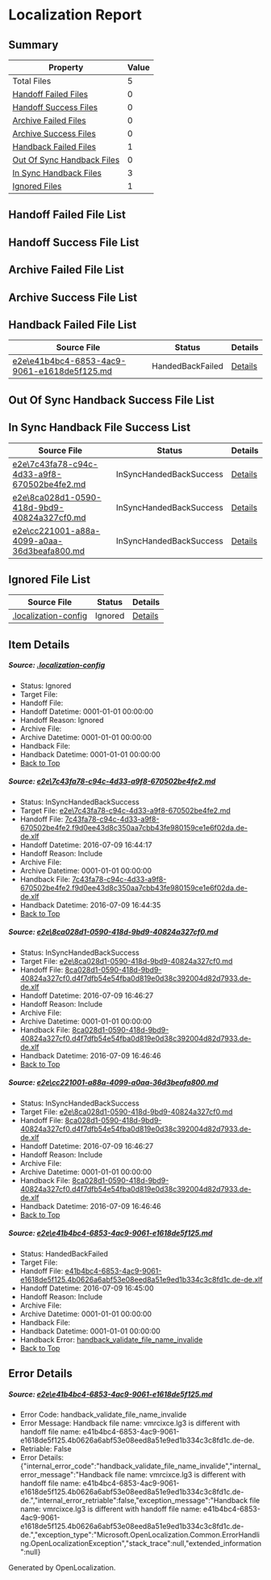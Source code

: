 # <a name='report-top'></a> Localization Report

## Summary
 Property | Value 
 -------- | ----- 
 Total Files | 5
[ Handoff Failed Files ](#handoff-failed-list)| 0
[ Handoff Success Files ](#handoff-success-list)| 0
[ Archive Failed Files ](#archive-failed-list)| 0
[ Archive Success Files ](#archive-success-list)| 0
[ Handback Failed Files ](#handback-failed-list)| 1
[ Out Of Sync Handback Files ](#outofsync-handback-success-list)| 0
[ In Sync Handback Files ](#insync-handback-success-list)| 3
[ Ignored Files ](#ignored-list)| 1

## <a name='handoff-failed-list'></a> Handoff Failed File List

## <a name='handoff-success-list'></a> Handoff Success File List

## <a name='archive-failed-list'></a> Archive Failed File List

## <a name='archive-success-list'></a> Archive Success File List

## <a name='handback-failed-list'></a> Handback Failed File List
 Source File | Status | Details 
 ----------- | ------ | ------- 
 [e2e\e41b4bc4-6853-4ac9-9061-e1618de5f125.md](https://github.com/OpenLocalizationTestOrg/oltest/blob/fc13f58683ff74f432655e49113f1c81feea9eff/e2e/e41b4bc4-6853-4ac9-9061-e1618de5f125.md) | HandedBackFailed | [Details](#d2b5ef1be6180834ada3df154ac424efd746f50c4)

## <a name='outofsync-handback-success-list'></a> Out Of Sync Handback Success File List

## <a name='insync-handback-success-list'></a> In Sync Handback File Success List
 Source File | Status | Details 
 ----------- | ------ | ------- 
 [e2e\7c43fa78-c94c-4d33-a9f8-670502be4fe2.md](https://github.com/OpenLocalizationTestOrg/oltest/blob/4a02cbb1939ebc15419c06e7bb2e9821939f1276/e2e/7c43fa78-c94c-4d33-a9f8-670502be4fe2.md) | InSyncHandedBackSuccess | [Details](#4a264c2851471736922df2d984716e5717f9bac21)
 [e2e\8ca028d1-0590-418d-9bd9-40824a327cf0.md](https://github.com/OpenLocalizationTestOrg/oltest/blob/e4794cceb293d121c9f1fa3f7c6b7d64bb4dc463/e2e/8ca028d1-0590-418d-9bd9-40824a327cf0.md) | InSyncHandedBackSuccess | [Details](#9330eec60b12c7ed572fe7655d6bee650a155d0a2)
 [e2e\cc221001-a88a-4099-a0aa-36d3beafa800.md](https://github.com/OpenLocalizationTestOrg/oltest/blob/e4794cceb293d121c9f1fa3f7c6b7d64bb4dc463/e2e/cc221001-a88a-4099-a0aa-36d3beafa800.md) | InSyncHandedBackSuccess | [Details](#9330eec60b12c7ed572fe7655d6bee650a155d0a3)

## <a name='ignored-list'></a> Ignored File List
 Source File | Status | Details 
 ----------- | ------ | ------- 
 [.localization-config](https://github.com/OpenLocalizationTestOrg/oltest/blob/e4794cceb293d121c9f1fa3f7c6b7d64bb4dc463/.localization-config) | Ignored | [Details](#3d4f252ac210baf56311d7e97dcc2db10974dbd20)

## Item Details
##### <a name='3d4f252ac210baf56311d7e97dcc2db10974dbd20'></a> Source: [.localization-config](https://github.com/OpenLocalizationTestOrg/oltest/blob/e4794cceb293d121c9f1fa3f7c6b7d64bb4dc463/.localization-config)
* Status: Ignored
* Target File: 
* Handoff File: 
* Handoff Datetime: 0001-01-01 00:00:00
* Handoff Reason: Ignored
* Archive File: 
* Archive Datetime: 0001-01-01 00:00:00
* Handback File: 
* Handback Datetime: 0001-01-01 00:00:00
* [Back to Top](#report-top)

##### <a name='4a264c2851471736922df2d984716e5717f9bac21'></a> Source: [e2e\7c43fa78-c94c-4d33-a9f8-670502be4fe2.md](https://github.com/OpenLocalizationTestOrg/oltest/blob/4a02cbb1939ebc15419c06e7bb2e9821939f1276/e2e/7c43fa78-c94c-4d33-a9f8-670502be4fe2.md)
* Status: InSyncHandedBackSuccess
* Target File: [e2e\7c43fa78-c94c-4d33-a9f8-670502be4fe2.md](https://github.com/OpenLocalizationTestOrg/oltest-dede-fly/blob/467b51ae299f752a3f04badac071ccdd0d4f61e4/e2e/7c43fa78-c94c-4d33-a9f8-670502be4fe2.md)
* Handoff File: [7c43fa78-c94c-4d33-a9f8-670502be4fe2.f9d0ee43d8c350aa7cbb43fe980159ce1e6f02da.de-de.xlf](https://github.com/OpenLocalizationTestOrg/olhandoff-e2e/blob/a0da9627f721d05f4f00e55d0ee0c555babb34f3/ol-handoff/OpenLocalizationTestOrg/oltest-dede-fly/ci/ht/7c43fa78-c94c-4d33-a9f8-670502be4fe2.f9d0ee43d8c350aa7cbb43fe980159ce1e6f02da.de-de.xlf)
* Handoff Datetime: 2016-07-09 16:44:17
* Handoff Reason: Include
* Archive File: 
* Archive Datetime: 0001-01-01 00:00:00
* Handback File: [7c43fa78-c94c-4d33-a9f8-670502be4fe2.f9d0ee43d8c350aa7cbb43fe980159ce1e6f02da.de-de.xlf](https://github.com/OpenLocalizationTestOrg/olhandback-e2e/blob/0406038bab116a1cdb8d657a69c597e95405eab8/ol-handback/OpenLocalizationTestOrg/oltest-dede-fly/ci/ht/7c43fa78-c94c-4d33-a9f8-670502be4fe2.f9d0ee43d8c350aa7cbb43fe980159ce1e6f02da.de-de.xlf)
* Handback Datetime: 2016-07-09 16:44:35
* [Back to Top](#report-top)

##### <a name='9330eec60b12c7ed572fe7655d6bee650a155d0a2'></a> Source: [e2e\8ca028d1-0590-418d-9bd9-40824a327cf0.md](https://github.com/OpenLocalizationTestOrg/oltest/blob/e4794cceb293d121c9f1fa3f7c6b7d64bb4dc463/e2e/8ca028d1-0590-418d-9bd9-40824a327cf0.md)
* Status: InSyncHandedBackSuccess
* Target File: [e2e\8ca028d1-0590-418d-9bd9-40824a327cf0.md](https://github.com/OpenLocalizationTestOrg/oltest-dede-fly/blob/f6c7d22e3621cbd55af6e6af35a99e5aaa892391/e2e/8ca028d1-0590-418d-9bd9-40824a327cf0.md)
* Handoff File: [8ca028d1-0590-418d-9bd9-40824a327cf0.d4f7dfb54e54fba0d819e0d38c392004d82d7933.de-de.xlf](https://github.com/OpenLocalizationTestOrg/olhandoff-e2e/blob/07b5724bb21bb227b6f92fddbac0e6d540a677b9/ol-handoff/OpenLocalizationTestOrg/oltest-dede-fly/ci/ht/8ca028d1-0590-418d-9bd9-40824a327cf0.d4f7dfb54e54fba0d819e0d38c392004d82d7933.de-de.xlf)
* Handoff Datetime: 2016-07-09 16:46:27
* Handoff Reason: Include
* Archive File: 
* Archive Datetime: 0001-01-01 00:00:00
* Handback File: [8ca028d1-0590-418d-9bd9-40824a327cf0.d4f7dfb54e54fba0d819e0d38c392004d82d7933.de-de.xlf](https://github.com/OpenLocalizationTestOrg/olhandback-e2e/blob/d5225a8451c9f8b401042c961664e261f2f110d6/ol-handback/OpenLocalizationTestOrg/oltest-dede-fly/ci/ht/8ca028d1-0590-418d-9bd9-40824a327cf0.d4f7dfb54e54fba0d819e0d38c392004d82d7933.de-de.xlf)
* Handback Datetime: 2016-07-09 16:46:46
* [Back to Top](#report-top)

##### <a name='9330eec60b12c7ed572fe7655d6bee650a155d0a3'></a> Source: [e2e\cc221001-a88a-4099-a0aa-36d3beafa800.md](https://github.com/OpenLocalizationTestOrg/oltest/blob/e4794cceb293d121c9f1fa3f7c6b7d64bb4dc463/e2e/cc221001-a88a-4099-a0aa-36d3beafa800.md)
* Status: InSyncHandedBackSuccess
* Target File: [e2e\8ca028d1-0590-418d-9bd9-40824a327cf0.md](https://github.com/OpenLocalizationTestOrg/oltest-dede-fly/blob/f6c7d22e3621cbd55af6e6af35a99e5aaa892391/e2e/8ca028d1-0590-418d-9bd9-40824a327cf0.md)
* Handoff File: [8ca028d1-0590-418d-9bd9-40824a327cf0.d4f7dfb54e54fba0d819e0d38c392004d82d7933.de-de.xlf](https://github.com/OpenLocalizationTestOrg/olhandoff-e2e/blob/07b5724bb21bb227b6f92fddbac0e6d540a677b9/ol-handoff/OpenLocalizationTestOrg/oltest-dede-fly/ci/ht/8ca028d1-0590-418d-9bd9-40824a327cf0.d4f7dfb54e54fba0d819e0d38c392004d82d7933.de-de.xlf)
* Handoff Datetime: 2016-07-09 16:46:27
* Handoff Reason: Include
* Archive File: 
* Archive Datetime: 0001-01-01 00:00:00
* Handback File: [8ca028d1-0590-418d-9bd9-40824a327cf0.d4f7dfb54e54fba0d819e0d38c392004d82d7933.de-de.xlf](https://github.com/OpenLocalizationTestOrg/olhandback-e2e/blob/d5225a8451c9f8b401042c961664e261f2f110d6/ol-handback/OpenLocalizationTestOrg/oltest-dede-fly/ci/ht/8ca028d1-0590-418d-9bd9-40824a327cf0.d4f7dfb54e54fba0d819e0d38c392004d82d7933.de-de.xlf)
* Handback Datetime: 2016-07-09 16:46:46
* [Back to Top](#report-top)

##### <a name='d2b5ef1be6180834ada3df154ac424efd746f50c4'></a> Source: [e2e\e41b4bc4-6853-4ac9-9061-e1618de5f125.md](https://github.com/OpenLocalizationTestOrg/oltest/blob/fc13f58683ff74f432655e49113f1c81feea9eff/e2e/e41b4bc4-6853-4ac9-9061-e1618de5f125.md)
* Status: HandedBackFailed
* Target File: 
* Handoff File: [e41b4bc4-6853-4ac9-9061-e1618de5f125.4b0626a6abf53e08eed8a51e9ed1b334c3c8fd1c.de-de.xlf](https://github.com/OpenLocalizationTestOrg/olhandoff-e2e/blob/2ebd0d591d64d8921edaea75707c25309853f83a/ol-handoff/OpenLocalizationTestOrg/oltest-dede-fly/ci/ht/e41b4bc4-6853-4ac9-9061-e1618de5f125.4b0626a6abf53e08eed8a51e9ed1b334c3c8fd1c.de-de.xlf)
* Handoff Datetime: 2016-07-09 16:45:00
* Handoff Reason: Include
* Archive File: 
* Archive Datetime: 0001-01-01 00:00:00
* Handback File: 
* Handback Datetime: 0001-01-01 00:00:00
* Handback Error: [handback_validate_file_name_invalide](#d2b5ef1be6180834ada3df154ac424efd746f50c4handback_validate_file_name_invalide)
* [Back to Top](#report-top)


## Error Details
##### <a name='d2b5ef1be6180834ada3df154ac424efd746f50c4handback_validate_file_name_invalide'></a> Source: [e2e\e41b4bc4-6853-4ac9-9061-e1618de5f125.md](#d2b5ef1be6180834ada3df154ac424efd746f50c4)
* Error Code: handback_validate_file_name_invalide
* Error Message: Handback file name: vmrcixce.lg3 is different with handoff file name: e41b4bc4-6853-4ac9-9061-e1618de5f125.4b0626a6abf53e08eed8a51e9ed1b334c3c8fd1c.de-de.
* Retriable: False
* Error Details: {"internal_error_code":"handback_validate_file_name_invalide","internal_error_message":"Handback file name: vmrcixce.lg3 is different with handoff file name: e41b4bc4-6853-4ac9-9061-e1618de5f125.4b0626a6abf53e08eed8a51e9ed1b334c3c8fd1c.de-de.","internal_error_retriable":false,"exception_message":"Handback file name: vmrcixce.lg3 is different with handoff file name: e41b4bc4-6853-4ac9-9061-e1618de5f125.4b0626a6abf53e08eed8a51e9ed1b334c3c8fd1c.de-de.","exception_type":"Microsoft.OpenLocalization.Common.ErrorHandling.OpenLocalizationException","stack_trace":null,"extended_information":null}


Generated by OpenLocalization.
